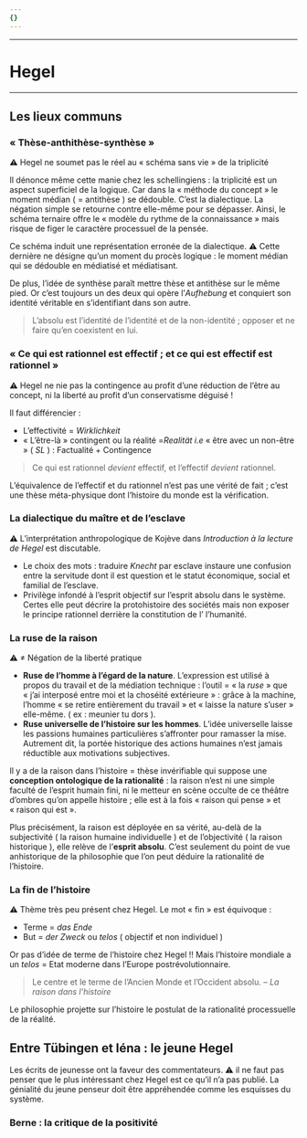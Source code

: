```yaml
---
{}
---
```

***
# Hegel
***
## Les lieux communs 

### « Thèse-anthithèse-synthèse »

⚠ Hegel ne soumet pas le réel au « schéma sans vie » de la triplicité

Il dénonce même cette manie chez les schellingiens : la triplicité est un aspect superficiel de la logique. Car dans la « méthode du concept » le moment médian ( = antithèse ) se dédouble. C’est la dialectique. La négation simple se retourne contre elle-même pour se dépasser. Ainsi, le schéma ternaire offre le « modèle du rythme de la connaissance » mais risque de figer le caractère processuel de la pensée. 

Ce schéma induit une représentation erronée de la dialectique. ⚠ Cette dernière ne désigne qu’un moment du procès logique : le moment médian qui se dédouble en médiatisé et médiatisant. 

De plus, l’idée de synthèse paraît mettre thèse et antithèse sur le même pied. Or c’est toujours un des deux qui opère l’*Aufhebung* et conquiert son identité véritable en s’identifiant dans son autre. 

> L’absolu est l’identité de l’identité et de la non-identité ; opposer et ne faire qu’en coexistent en lui. 

### « Ce qui est rationnel est effectif ; et ce qui est effectif est rationnel »

⚠ Hegel ne nie pas la contingence au profit d’une réduction de l’être au concept, ni la liberté au profit d’un conservatisme déguisé ! 

Il faut différencier : 
- L’effectivité = *Wirklichkeit* 
- « L’être-là » contingent ou la réalité =*Realität* *i.e*  « être avec un non-être » ( *SL* ) :  Factualité + Contingence 

> Ce qui est rationnel *devient* effectif, et l’effectif *devient* rationnel. 

L’équivalence de l’effectif et du rationnel n’est pas une vérité de fait ; c’est une thèse méta-physique dont l’histoire du monde est la vérification.

### La dialectique du maître et de l’esclave

⚠ L’interprétation anthropologique de Kojève dans *Introduction à la lecture de Hegel* est discutable. 

- Le choix des mots : traduire *Knecht* par esclave instaure une confusion entre la servitude dont il est question et le statut économique, social et familial de l’esclave. 
- Privilège infondé à l’esprit objectif sur l’esprit absolu dans le système. Certes elle peut décrire la protohistoire des sociétés mais non exposer le principe rationnel derrière la constitution de l’ l’humanité. 

### La ruse de la raison 

⚠ ≠ Négation de la liberté pratique 

- **Ruse de l’homme à l’égard de la nature**. L’expression est utilisé à propos du travail et de la médiation technique : l’outil = « la _ruse_ » que « j’ai interposé entre moi et la choséité extérieure » : grâce à la machine, l’homme « se retire entièrement du travail » et « laisse la nature s’user » elle-même. ( ex : meunier tu dors ).
- **Ruse universelle de l’histoire sur les hommes**. L’idée universelle laisse les passions humaines particulières s’affronter pour ramasser la mise. Autrement dit, la portée historique des actions humaines n’est jamais réductible aux motivations subjectives. 

Il y a de la raison dans l’histoire = thèse invérifiable qui suppose une **conception ontologique de la rationalité** : la raison n’est ni une simple faculté de l’esprit humain fini, ni le metteur en scène occulte de ce théâtre d’ombres qu’on appelle histoire ; elle est à la fois « raison qui pense » et « raison qui est ». 

Plus précisément, la raison est déployée en sa vérité, au-delà de la subjectivité ( la raison humaine individuelle ) et de l’objectivité ( la raison historique ), elle relève de l’**esprit absolu**. C’est seulement du point de vue anhistorique de la philosophie que l’on peut déduire la rationalité de l’histoire. 

### La fin de l’histoire

⚠ Thème très peu présent chez Hegel. Le mot « fin » est équivoque : 
- Terme = *das Ende* 
- But = *der Zweck* ou *telos* ( objectif et non individuel )

Or pas d’idée de terme de l’histoire chez Hegel !! Mais l’histoire mondiale a un *telos* = Etat moderne dans l’Europe postrévolutionnaire. 

> Le centre et le terme de l’Ancien Monde et l’Occident absolu. – *La raison dans l’histoire* 

Le philosophie projette sur l’histoire le postulat de la rationalité processuelle de la réalité. 

## Entre Tübingen et Iéna : le jeune Hegel

Les écrits de jeunesse ont la faveur des commentateurs. ⚠ il ne faut pas penser que le plus intéressant chez Hegel est ce qu’il n’a pas publié. La génialité du jeune penseur doit être appréhendée comme les esquisses du système. 

### Berne : la critique de la positivité 









